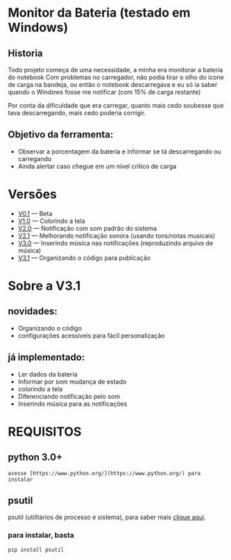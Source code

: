 # Monitor da Bateria (testado em Windows)

## Historia
Todo projeto começa de uma necessidade, a minha era monitorar a bateria do notebook
Com problemas no carregador, não podia tirar o olho do ícone de carga na bandeja, 
ou então o notebook descarregava e eu só ia saber quando o Windows fosse me notificar (com 15% de carga restante)

Por conta da dificuldade que era carregar, quanto mais cedo soubesse que tava descarregando, mais cedo poderia corrigir.

## Objetivo da ferramenta:
- Observar a porcentagem da bateria e informar se tá descarregando ou carregando
- Ainda alertar caso chegue em um nível critico de carga

# Versões
*	[V0.1](/monitor_da_bateriav0_1.py) — Beta
*	[V1.0](/monitor_da_bateriav1.py) — Colorindo a tela
*	[V2.0](/monitor_da_bateriav2.py) — Notificação com som padrão do sistema
*	[V2.1](/monitor_da_bateriav2_1.py) — Melhorando notificação sonora (usando tons/notas musicais)
*	[V3.0](/monitor_da_bateriav3.py) — Inserindo música nas notificações (reproduzindo arquivo de música)
*	[V3.1](/monitor_da_bateriav3_1.py) — Organizando o código para publicação

# Sobre a V3.1

## novidades:
*	Organizando o código
*	configurações acessíveis para fácil personalização
	
## já implementado:
*	Ler dados da bateria
*	Informar por som mudança de estado
*	colorindo a tela
*	Diferenciando notificação pelo som
*	Inserindo música para as notificações

# REQUISITOS

## python 3.0+
	acesse [https://www.python.org/](https://www.python.org/) para instalar

## psutil
psutil (utilitários de processo e sistema), para saber mais [clique aqui](https://pypi.org/project/psutil/).

### para instalar, basta
	pip install psutil

